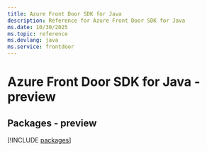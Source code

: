 ```yaml
---
title: Azure Front Door SDK for Java
description: Reference for Azure Front Door SDK for Java
ms.date: 10/30/2025
ms.topic: reference
ms.devlang: java
ms.service: frontdoor
---
```

# Azure Front Door SDK for Java - preview
## Packages - preview
[!INCLUDE [packages](front-door-index.md)]